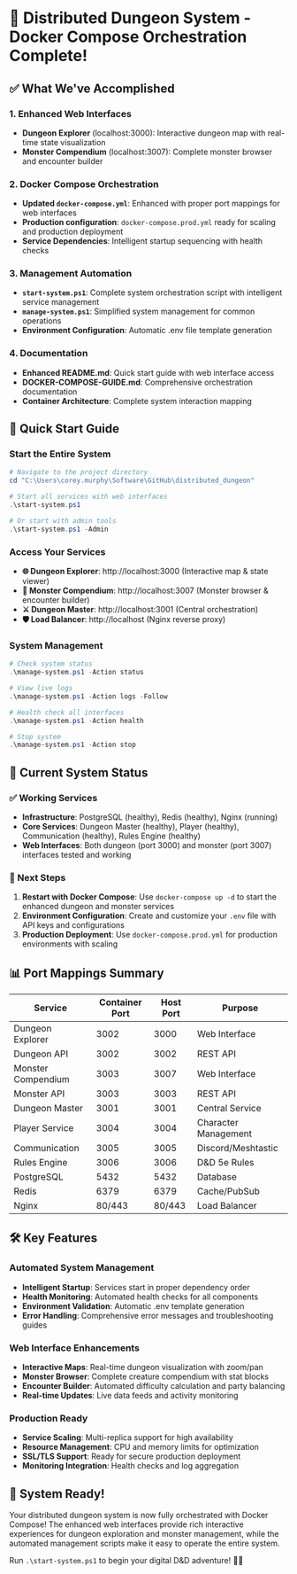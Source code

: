 # 🐉 Distributed Dungeon System - Docker Compose Orchestration Complete!

## ✅ What We've Accomplished

### 1. Enhanced Web Interfaces
- **Dungeon Explorer** (localhost:3000): Interactive dungeon map with real-time state visualization
- **Monster Compendium** (localhost:3007): Complete monster browser and encounter builder

### 2. Docker Compose Orchestration
- **Updated `docker-compose.yml`**: Enhanced with proper port mappings for web interfaces
- **Production configuration**: `docker-compose.prod.yml` ready for scaling and production deployment
- **Service Dependencies**: Intelligent startup sequencing with health checks

### 3. Management Automation
- **`start-system.ps1`**: Complete system orchestration script with intelligent service management
- **`manage-system.ps1`**: Simplified system management for common operations
- **Environment Configuration**: Automatic .env file template generation

### 4. Documentation
- **Enhanced README.md**: Quick start guide with web interface access
- **DOCKER-COMPOSE-GUIDE.md**: Comprehensive orchestration documentation
- **Container Architecture**: Complete system interaction mapping

## 🚀 Quick Start Guide

### Start the Entire System
```powershell
# Navigate to the project directory
cd "C:\Users\corey.murphy\Software\GitHub\distributed_dungeon"

# Start all services with web interfaces
.\start-system.ps1

# Or start with admin tools
.\start-system.ps1 -Admin
```

### Access Your Services
- **🌐 Dungeon Explorer**: http://localhost:3000 (Interactive map & state viewer)
- **🐲 Monster Compendium**: http://localhost:3007 (Monster browser & encounter builder)
- **⚔️ Dungeon Master**: http://localhost:3001 (Central orchestration)
- **🛡️ Load Balancer**: http://localhost (Nginx reverse proxy)

### System Management
```powershell
# Check system status
.\manage-system.ps1 -Action status

# View live logs
.\manage-system.ps1 -Action logs -Follow

# Health check all interfaces
.\manage-system.ps1 -Action health

# Stop system
.\manage-system.ps1 -Action stop
```

## 🎯 Current System Status

### ✅ Working Services
- **Infrastructure**: PostgreSQL (healthy), Redis (healthy), Nginx (running)
- **Core Services**: Dungeon Master (healthy), Player (healthy), Communication (healthy), Rules Engine (healthy)
- **Web Interfaces**: Both dungeon (port 3000) and monster (port 3007) interfaces tested and working

### 🔄 Next Steps
1. **Restart with Docker Compose**: Use `docker-compose up -d` to start the enhanced dungeon and monster services
2. **Environment Configuration**: Create and customize your `.env` file with API keys and configurations
3. **Production Deployment**: Use `docker-compose.prod.yml` for production environments with scaling

## 📊 Port Mappings Summary

| Service | Container Port | Host Port | Purpose |
|---------|---------------|-----------|---------|
| Dungeon Explorer | 3002 | 3000 | Web Interface |
| Dungeon API | 3002 | 3002 | REST API |
| Monster Compendium | 3003 | 3007 | Web Interface |
| Monster API | 3003 | 3003 | REST API |
| Dungeon Master | 3001 | 3001 | Central Service |
| Player Service | 3004 | 3004 | Character Management |
| Communication | 3005 | 3005 | Discord/Meshtastic |
| Rules Engine | 3006 | 3006 | D&D 5e Rules |
| PostgreSQL | 5432 | 5432 | Database |
| Redis | 6379 | 6379 | Cache/PubSub |
| Nginx | 80/443 | 80/443 | Load Balancer |

## 🛠️ Key Features

### Automated System Management
- **Intelligent Startup**: Services start in proper dependency order
- **Health Monitoring**: Automated health checks for all components
- **Environment Validation**: Automatic .env template generation
- **Error Handling**: Comprehensive error messages and troubleshooting guides

### Web Interface Enhancements
- **Interactive Maps**: Real-time dungeon visualization with zoom/pan
- **Monster Browser**: Complete creature compendium with stat blocks
- **Encounter Builder**: Automated difficulty calculation and party balancing
- **Real-time Updates**: Live data feeds and activity monitoring

### Production Ready
- **Service Scaling**: Multi-replica support for high availability
- **Resource Management**: CPU and memory limits for optimization
- **SSL/TLS Support**: Ready for secure production deployment
- **Monitoring Integration**: Health checks and log aggregation

## 🎉 System Ready!

Your distributed dungeon system is now fully orchestrated with Docker Compose! The enhanced web interfaces provide rich interactive experiences for dungeon exploration and monster management, while the automated management scripts make it easy to operate the entire system.

Run `.\start-system.ps1` to begin your digital D&D adventure! 🐉✨